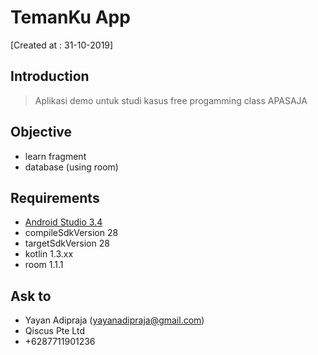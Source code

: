 # TemanKu App

[Created at : 31-10-2019]

## Introduction

> Aplikasi demo untuk studi kasus free progamming class APASAJA

## Objective
 - learn fragment
 - database (using room)
 
## Requirements

 - [Android Studio 3.4](https://developer.android.com/studio/index.html)
 - compileSdkVersion 28
 - targetSdkVersion 28
 - kotlin 1.3.xx
 - room 1.1.1
 
 ## Ask to
 - Yayan Adipraja (yayanadipraja@gmail.com)
 - Qiscus Pte Ltd
 - +6287711901236

